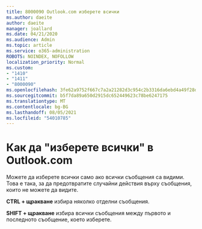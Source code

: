 ```yaml
---
title: 8000090 Outlook.com изберете всички
ms.author: daeite
author: daeite
manager: joallard
ms.date: 04/21/2020
ms.audience: Admin
ms.topic: article
ms.service: o365-administration
ROBOTS: NOINDEX, NOFOLLOW
localization_priority: Normal
ms.custom:
- "1410"
- "1411"
- "8000090"
ms.openlocfilehash: 3fe62a9752f667c7a2a21282d3c954c2b3316da6ebd4a49f28dd2afb2444c7c1
ms.sourcegitcommit: b5f7da89a650d2915dc652449623c78be6247175
ms.translationtype: MT
ms.contentlocale: bg-BG
ms.lasthandoff: 08/05/2021
ms.locfileid: "54010785"
---
```

# <a name="how-to-select-all-in-outlookcom"></a>Как да "изберете всички" в Outlook.com

Можете да изберете всички само ако всички съобщения са видими. Това е така, за да предотвратите случайни действия върху съобщения, които не можете да видите.

**CTRL + щракване** избира няколко отделни съобщения.

**SHIFT + щракване** избира всички съобщения между първото и последното съобщение, което изберете.